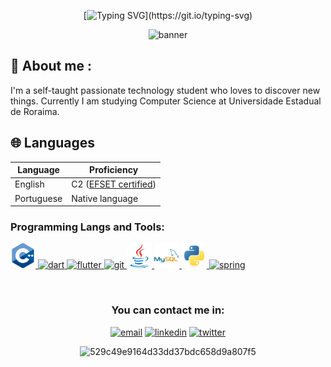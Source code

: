 
<div align="center">

[![Typing SVG](https://readme-typing-svg.demolab.com?font=Fira+Code&pause=1000&color=529A4C\&center=true&vCenter=true&random=false&width=435&lines=%E2%AD%90+Welcome+to+my+profile!;%E2%AD%90+I'm+Ernany.)](https://git.io/typing-svg)


![banner](https://github.com/ernanyJ/ernanyJ/assets/124080522/139ede5e-a8c7-4af3-a51c-d6d7544674c9)

<div>

<div align="left">

## 🍄 About me :
<p> I'm a self-taught passionate technology student who loves to discover new things. Currently I am studying Computer Science at Universidade Estadual de Roraima. <p>




## 🌐 Languages 

| Language      | Proficiency                                                               |
| ------------- | ------------------------------------------------------------------------- |
| English | C2 ([EFSET certified](https://www.efset.org/cert/Qun2PC)) |
| Portuguese | Native language  |

<h3 align="left">Programming Langs and Tools:</h3>
<p align="left"> <a href="https://www.w3schools.com/cpp/" target="_blank" rel="noreferrer"> <img src="https://raw.githubusercontent.com/devicons/devicon/master/icons/cplusplus/cplusplus-original.svg" alt="cplusplus" width="40" height="40"/> </a> <a href="https://dart.dev" target="_blank" rel="noreferrer"> <img src="https://www.vectorlogo.zone/logos/dartlang/dartlang-icon.svg" alt="dart" width="40" height="40"/> </a> <a href="https://flutter.dev" target="_blank" rel="noreferrer"> <img src="https://www.vectorlogo.zone/logos/flutterio/flutterio-icon.svg" alt="flutter" width="40" height="40"/> </a> <a href="https://git-scm.com/" target="_blank" rel="noreferrer"> <img src="https://www.vectorlogo.zone/logos/git-scm/git-scm-icon.svg" alt="git" width="40" height="40"/> </a> <a href="https://www.java.com" target="_blank" rel="noreferrer"> <img src="https://raw.githubusercontent.com/devicons/devicon/master/icons/java/java-original.svg" alt="java" width="40" height="40"/> </a> <a href="https://www.mysql.com/" target="_blank" rel="noreferrer"> <img src="https://raw.githubusercontent.com/devicons/devicon/master/icons/mysql/mysql-original-wordmark.svg" alt="mysql" width="40" height="40"/> </a> <a href="https://www.python.org" target="_blank" rel="noreferrer"> <img src="https://raw.githubusercontent.com/devicons/devicon/master/icons/python/python-original.svg" alt="python" width="40" height="40"/> </a> <a href="https://spring.io/" target="_blank" rel="noreferrer"> <img src="https://www.vectorlogo.zone/logos/springio/springio-icon.svg" alt="spring" width="40" height="40"/> </a> </p>

<br>
<div align="center">

<div>
  
### You can contact me in: 

[![email](https://img.shields.io/badge/Gmail-D14836?style=for-the-badge&logo=gmail&logoColor=white)](mailto:julioernany@gmail.com) 
[![linkedin](https://img.shields.io/badge/LinkedIn-0077B5?style=for-the-badge&logo=linkedin&logoColor=white)](https://www.linkedin.com/in/julioernany/)
[![twitter](https://img.shields.io/badge/Twitter-1DA1F2?style=for-the-badge&logo=twitter&logoColor=white)](https://twitter.com/devcafeinado)

![529c49e9164d33dd37bdc658d9a807f5](https://github.com/ernanyJ/ernanyJ/assets/124080522/3163b3ad-1229-42c6-a14f-336c4913e461)



